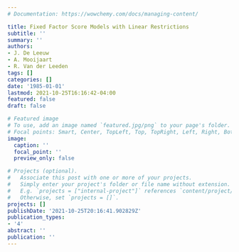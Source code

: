 ```yaml
---
# Documentation: https://wowchemy.com/docs/managing-content/

title: Fixed Factor Score Models with Linear Restrictions
subtitle: ''
summary: ''
authors:
- J. De Leeuw
- A. Mooijaart
- R. Van der Leeden
tags: []
categories: []
date: '1985-01-01'
lastmod: 2021-10-25T16:16:42-04:00
featured: false
draft: false

# Featured image
# To use, add an image named `featured.jpg/png` to your page's folder.
# Focal points: Smart, Center, TopLeft, Top, TopRight, Left, Right, BottomLeft, Bottom, BottomRight.
image:
  caption: ''
  focal_point: ''
  preview_only: false

# Projects (optional).
#   Associate this post with one or more of your projects.
#   Simply enter your project's folder or file name without extension.
#   E.g. `projects = ["internal-project"]` references `content/project/deep-learning/index.md`.
#   Otherwise, set `projects = []`.
projects: []
publishDate: '2021-10-25T20:16:41.902829Z'
publication_types:
- '4'
abstract: ''
publication: ''
---
```

